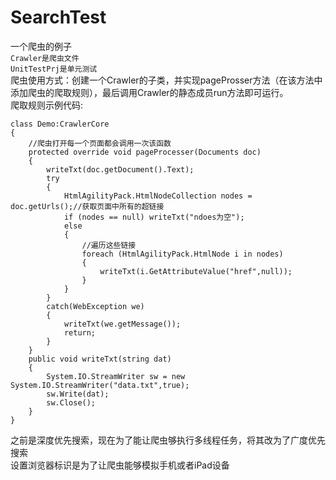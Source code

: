 # SearchTest
一个爬虫的例子  
`Crawler是爬虫文件`  
`UnitTestPrj是单元测试`  
爬虫使用方式：创建一个Crawler的子类，并实现pageProsser方法（在该方法中添加爬虫的爬取规则），最后调用Crawler的静态成员run方法即可运行。  
爬取规则示例代码:  
```
class Demo:CrawlerCore
{
    //爬虫打开每一个页面都会调用一次该函数
    protected override void pageProcesser(Documents doc)
    {
        writeTxt(doc.getDocument().Text);
        try
        {
            HtmlAgilityPack.HtmlNodeCollection nodes = doc.getUrls();//获取页面中所有的超链接
            if (nodes == null) writeTxt("ndoes为空");
            else  
            {  
                //遍历这些链接
                foreach (HtmlAgilityPack.HtmlNode i in nodes)  
                {  
                    writeTxt(i.GetAttributeValue("href",null));  
                }  
            }  
        }  
        catch(WebException we)  
        {  
            writeTxt(we.getMessage());  
            return;  
        }  
    }  
    public void writeTxt(string dat)  
    {  
        System.IO.StreamWriter sw = new System.IO.StreamWriter("data.txt",true);  
        sw.Write(dat);  
        sw.Close();  
    }  
}
```
  
之前是深度优先搜索，现在为了能让爬虫够执行多线程任务，将其改为了广度优先搜索  
设置浏览器标识是为了让爬虫能够模拟手机或者iPad设备
